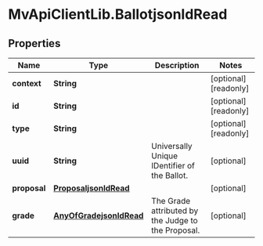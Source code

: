 # MvApiClientLib.BallotjsonldRead

## Properties

Name | Type | Description | Notes
------------ | ------------- | ------------- | -------------
**context** | **String** |  | [optional] [readonly] 
**id** | **String** |  | [optional] [readonly] 
**type** | **String** |  | [optional] [readonly] 
**uuid** | **String** | Universally Unique IDentifier of the Ballot. | [optional] 
**proposal** | [**ProposaljsonldRead**](ProposaljsonldRead.md) |  | [optional] 
**grade** | [**AnyOfGradejsonldRead**](AnyOfGradejsonldRead.md) | The Grade attributed by the Judge to the Proposal. | [optional] 


